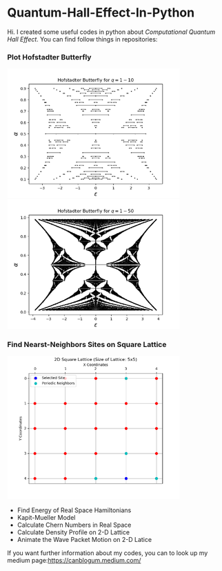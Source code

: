 # Quantum-Hall-Effect-In-Python

Hi. I created some useful codes in python about *Computational Quantum Hall Effect*. You can find follow things in repositories:

### Plot Hofstadter Butterfly
<p float="left">
  <img src="outputs/Hofstadter%20Butterfly%20for%20q=1-10.png" width="400" />
  <img src="outputs/Hofstadter%20Butterfly%20for%20q=1-50.png" width="400" /> 
</p>

### Find Nearst-Neighbors Sites on Square Lattice
<p float="left">
  <img src="outputs/2D%20Square%20Lattice.png" width="400" />
</p>

- Find Energy of Real Space Hamiltonians
- Kapit-Mueller Model
- Calculate Chern Numbers in Real Space
- Calculate Density Profile on 2-D Lattice
- Animate the Wave Packet Motion on 2-D Latice

If you want further information about my codes, you can to look up my medium page:https://canblogum.medium.com/
